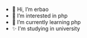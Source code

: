 - 👋 Hi, I’m erbao
- 👀 I’m interested in php
- 🌱 I’m currently learning php
- ✨ I'm studying in university

<!---
erbao2001/erbao2001 is a ✨ special ✨ repository because its `README.md` (this file) appears on your GitHub profile.
You can click the Preview link to take a look at your changes.
--->

